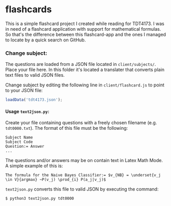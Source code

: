 # flashcards

This is a simple flashcard project I created while reading for TDT4173. I was in need of a flashcard application with support for mathematical formulas. So that's the difference between this flashcard-app and the ones I managed to locate by a quick search on GitHub.

### Change subject:
The questions are loaded from a JSON file located in `client/subjects/`. Place your file here. In this folder it's located a translater that converts plain text files to valid JSON files.

Change subject by editing the following line in `client/flashcard.js` to point to your JSON file:

```javascript
loadData('tdt4173.json');
```

#### Usage `text2json.py`:
Create your file containing questions with a freely chosen filename (e.g. `tdt0000.txt`). The format of this file must be the following:

```
Subject Name
Subject Code
Question:= Answer
...
```

The questions and/or answers may be on contain text in Latex Math Mode. A simple example of this is:

```
The formula for the Naive Bayes Classifier:= $v_{NB} = \underset{v_j \in V}{argmax} ~P(v_j) \prod_{i} P(a_j|v_j)$
```

`text2json.py` converts this file to valid JSON by executing the command:

```bash
$ python3 text2json.py tdt0000
```
